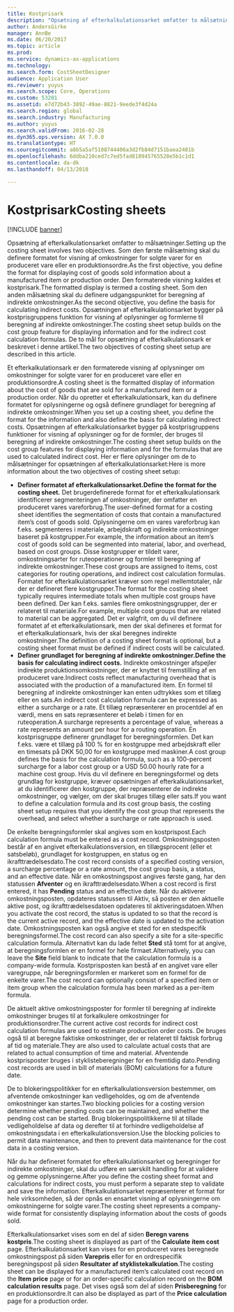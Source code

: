 ```yaml
---
title: Kostprisark
description: "Opsætning af efterkalkulationsarket omfatter to målsætninger. Som den første målsætning skal du definere formatet for visning af omkostninger for solgte varer for en produceret vare eller en produktionsordre. Den formaterede visning kaldes et kostprisark. Som den anden målsætning skal du definere udgangspunktet for beregning af indirekte omkostninger. Opsætningen af efterkalkulationsarket bygger på kostprisgruppens funktion for visning af oplysninger og formlerne til beregning af indirekte omkostninger. De to mål for opsætning af efterkalkulationsark er beskrevet i denne artikel."
author: AndersGirke
manager: AnnBe
ms.date: 06/20/2017
ms.topic: article
ms.prod: 
ms.service: dynamics-ax-applications
ms.technology: 
ms.search.form: CostSheetDesigner
audience: Application User
ms.reviewer: yuyus
ms.search.scope: Core, Operations
ms.custom: 53201
ms.assetid: e7d72b43-3892-49ae-8821-9eede3f4d24a
ms.search.region: global
ms.search.industry: Manufacturing
ms.author: yuyus
ms.search.validFrom: 2016-02-28
ms.dyn365.ops.version: AX 7.0.0
ms.translationtype: HT
ms.sourcegitcommit: a8b5a5af5108744406a3d2fb84d7151baea2481b
ms.openlocfilehash: 6ddba210ced7c7ed5fad818945765528e5b1c1d1
ms.contentlocale: da-dk
ms.lasthandoff: 04/13/2018

---
```


# <a name="costing-sheets"></a><span data-ttu-id="5d4db-108">Kostprisark</span><span class="sxs-lookup"><span data-stu-id="5d4db-108">Costing sheets</span></span>

[!INCLUDE [banner](../includes/banner.md)]

<span data-ttu-id="5d4db-109">Opsætning af efterkalkulationsarket omfatter to målsætninger.</span><span class="sxs-lookup"><span data-stu-id="5d4db-109">Setting up the costing sheet involves two objectives.</span></span> <span data-ttu-id="5d4db-110">Som den første målsætning skal du definere formatet for visning af omkostninger for solgte varer for en produceret vare eller en produktionsordre.</span><span class="sxs-lookup"><span data-stu-id="5d4db-110">As the first objective, you define the format for displaying cost of goods sold information about a manufactured item or production order.</span></span> <span data-ttu-id="5d4db-111">Den formaterede visning kaldes et kostprisark.</span><span class="sxs-lookup"><span data-stu-id="5d4db-111">The formatted display is termed a costing sheet.</span></span> <span data-ttu-id="5d4db-112">Som den anden målsætning skal du definere udgangspunktet for beregning af indirekte omkostninger.</span><span class="sxs-lookup"><span data-stu-id="5d4db-112">As the second objective, you define the basis for calculating indirect costs.</span></span> <span data-ttu-id="5d4db-113">Opsætningen af efterkalkulationsarket bygger på kostprisgruppens funktion for visning af oplysninger og formlerne til beregning af indirekte omkostninger.</span><span class="sxs-lookup"><span data-stu-id="5d4db-113">The costing sheet setup builds on the cost group feature for displaying information and for the indirect cost calculation formulas.</span></span> <span data-ttu-id="5d4db-114">De to mål for opsætning af efterkalkulationsark er beskrevet i denne artikel.</span><span class="sxs-lookup"><span data-stu-id="5d4db-114">The two objectives of costing sheet setup are described in this article.</span></span> 

<span data-ttu-id="5d4db-115">Et efterkalkulationsark er den formaterede visning af oplysninger om omkostninger for solgte varer for en produceret vare eller en produktionsordre.</span><span class="sxs-lookup"><span data-stu-id="5d4db-115">A costing sheet is the formatted display of information about the cost of goods that are sold for a manufactured item or a production order.</span></span> <span data-ttu-id="5d4db-116">Når du opretter et efterkalkulationsark, kan du definere formatet for oplysningerne og også definere grundlaget for beregning af indirekte omkostninger.</span><span class="sxs-lookup"><span data-stu-id="5d4db-116">When you set up a costing sheet, you define the format for the information and also define the basis for calculating indirect costs.</span></span> <span data-ttu-id="5d4db-117">Opsætningen af efterkalkulationsarket bygger på kostprisgruppens funktioner for visning af oplysninger og for de formler, der bruges til beregning af indirekte omkostninger.</span><span class="sxs-lookup"><span data-stu-id="5d4db-117">The costing sheet setup builds on the cost group features for displaying information and for the formulas that are used to calculated indirect cost.</span></span> <span data-ttu-id="5d4db-118">Her er flere oplysninger om de to målsætninger for opsætningen af efterkalkulationsarket:</span><span class="sxs-lookup"><span data-stu-id="5d4db-118">Here is more information about the two objectives of costing sheet setup:</span></span>
-   <span data-ttu-id="5d4db-119">**Definer formatet af efterkalkulationsarket.**</span><span class="sxs-lookup"><span data-stu-id="5d4db-119">**Define the format for the costing sheet.**</span></span> <span data-ttu-id="5d4db-120">Det brugerdefinerede format for et efterkalkulationsark identificerer segmenteringen af omkostninger, der omfatter en produceret vares vareforbrug.</span><span class="sxs-lookup"><span data-stu-id="5d4db-120">The user-defined format for a costing sheet identifies the segmentation of costs that contain a manufactured item’s cost of goods sold.</span></span> <span data-ttu-id="5d4db-121">Oplysningerne om en vares vareforbrug kan f.eks. segmenteres i materiale, arbejdskraft og indirekte omkostninger baseret på kostgrupper.</span><span class="sxs-lookup"><span data-stu-id="5d4db-121">For example, the information about an item’s cost of goods sold can be segmented into material, labor, and overhead, based on cost groups.</span></span> <span data-ttu-id="5d4db-122">Disse kostgrupper er tildelt varer, omkostningsarter for ruteoperationer og formler til beregning af indirekte omkostninger.</span><span class="sxs-lookup"><span data-stu-id="5d4db-122">These cost groups are assigned to items, cost categories for routing operations, and indirect cost calculation formulas.</span></span> <span data-ttu-id="5d4db-123">Formatet for efterkalkulationsarket kræver som regel mellemtotaler, når der er defineret flere kostgrupper.</span><span class="sxs-lookup"><span data-stu-id="5d4db-123">The format for the costing sheet typically requires intermediate totals when multiple cost groups have been defined.</span></span> <span data-ttu-id="5d4db-124">Der kan f.eks. samles flere omkostningsgrupper, der er relateret til materiale.</span><span class="sxs-lookup"><span data-stu-id="5d4db-124">For example, multiple cost groups that are related to material can be aggregated.</span></span> <span data-ttu-id="5d4db-125">Det er valgfrit, om du vil definere formatet af et efterkalkulationsark, men der skal defineres et format for et efterkalkulationsark, hvis der skal beregnes indirekte omkostninger.</span><span class="sxs-lookup"><span data-stu-id="5d4db-125">The definition of a costing sheet format is optional, but a costing sheet format must be defined if indirect costs will be calculated.</span></span>
-   <span data-ttu-id="5d4db-126">**Definer grundlaget for beregning af indirekte omkostninger.**</span><span class="sxs-lookup"><span data-stu-id="5d4db-126">**Define the basis for calculating indirect costs.**</span></span> <span data-ttu-id="5d4db-127">Indirekte omkostninger afspejler indirekte produktionsomkostninger, der er knyttet til fremstilling af en produceret vare.</span><span class="sxs-lookup"><span data-stu-id="5d4db-127">Indirect costs reflect manufacturing overhead that is associated with the production of a manufactured item.</span></span> <span data-ttu-id="5d4db-128">En formel til beregning af indirekte omkostninger kan enten udtrykkes som et tillæg eller en sats.</span><span class="sxs-lookup"><span data-stu-id="5d4db-128">An indirect cost calculation formula can be expressed as either a surcharge or a rate.</span></span> <span data-ttu-id="5d4db-129">Et tillæg repræsenterer en procentdel af en værdi, mens en sats repræsenterer et beløb i timen for en ruteoperation.</span><span class="sxs-lookup"><span data-stu-id="5d4db-129">A surcharge represents a percentage of value, whereas a rate represents an amount per hour for a routing operation.</span></span> <span data-ttu-id="5d4db-130">En kostprisgruppe definerer grundlaget for beregningsformlen. Det kan f.eks. være et tillæg på 100 % for en kostgruppe med arbejdskraft eller en timesats på DKK 50,00 for en kostgruppe med maskiner.</span><span class="sxs-lookup"><span data-stu-id="5d4db-130">A cost group defines the basis for the calculation formula, such as a 100-percent surcharge for a labor cost group or a USD 50.00 hourly rate for a machine cost group.</span></span> <span data-ttu-id="5d4db-131">Hvis du vil definere en beregningsformel og dets grundlag for kostgruppe, kræver opsætningen af efterkalkulationsarket, at du identificerer den kostgruppe, der repræsenterer de indirekte omkostninger, og vælger, om der skal bruges tillæg eller sats.</span><span class="sxs-lookup"><span data-stu-id="5d4db-131">If you want to define a calculation formula and its cost group basis, the costing sheet setup requires that you identify the cost group that represents the overhead, and select whether a surcharge or rate approach is used.</span></span>

<span data-ttu-id="5d4db-132">De enkelte beregningsformler skal angives som en kostprispost.</span><span class="sxs-lookup"><span data-stu-id="5d4db-132">Each calculation formula must be entered as a cost record.</span></span> <span data-ttu-id="5d4db-133">Omkostningsposten består af en angivet efterkalkulationsversion, en tillægsprocent (eller et satsbeløb), grundlaget for kostgruppen, en status og en ikrafttrædelsesdato.</span><span class="sxs-lookup"><span data-stu-id="5d4db-133">The cost record consists of a specified costing version, a surcharge percentage or a rate amount, the cost group basis, a status, and an effective date.</span></span> <span data-ttu-id="5d4db-134">Når en omkostningspost angives første gang, har den statussen **Afventer** og en ikrafttrædelsesdato.</span><span class="sxs-lookup"><span data-stu-id="5d4db-134">When a cost record is first entered, it has **Pending** status and an effective date.</span></span> <span data-ttu-id="5d4db-135">Når du aktiverer omkostningsposten, opdateres statussen til Aktiv, så posten er den aktuelle aktive post, og ikrafttrædelsesdatoen opdateres til aktiveringsdatoen.</span><span class="sxs-lookup"><span data-stu-id="5d4db-135">When you activate the cost record, the status is updated to so that the record is the current active record, and the effective date is updated to the activation date.</span></span> <span data-ttu-id="5d4db-136">Omkostningsposten kan også angive et sted for en stedspecifik beregningsformel.</span><span class="sxs-lookup"><span data-stu-id="5d4db-136">The cost record can also specify a site for a site-specific calculation formula.</span></span> <span data-ttu-id="5d4db-137">Alternativt kan du lade feltet **Sted** stå tomt for at angive, at beregningsformlen er en formel for hele firmaet.</span><span class="sxs-lookup"><span data-stu-id="5d4db-137">Alternatively, you can leave the **Site** field blank to indicate that the calculation formula is a company-wide formula.</span></span> <span data-ttu-id="5d4db-138">Kostprisposten kan bestå af en angivet vare eller varegruppe, når beregningsformlen er markeret som en formel for de enkelte varer.</span><span class="sxs-lookup"><span data-stu-id="5d4db-138">The cost record can optionally consist of a specified item or item group when the calculation formula has been marked as a per-item formula.</span></span> 

<span data-ttu-id="5d4db-139">De aktuelt aktive omkostningsposter for formler til beregning af indirekte omkostninger bruges til at forkalkulere omkostninger for produktionsordrer.</span><span class="sxs-lookup"><span data-stu-id="5d4db-139">The current active cost records for indirect cost calculation formulas are used to estimate production order costs.</span></span> <span data-ttu-id="5d4db-140">De bruges også til at beregne faktiske omkostninger, der er relateret til faktisk forbrug af tid og materiale.</span><span class="sxs-lookup"><span data-stu-id="5d4db-140">They are also used to calculate actual costs that are related to actual consumption of time and material.</span></span> <span data-ttu-id="5d4db-141">Afventende kostprisposter bruges i styklisteberegninger for en fremtidig dato.</span><span class="sxs-lookup"><span data-stu-id="5d4db-141">Pending cost records are used in bill of materials (BOM) calculations for a future date.</span></span> 

<span data-ttu-id="5d4db-142">De to blokeringspolitikker for en efterkalkulationsversion bestemmer, om afventende omkostninger kan vedligeholdes, og om de afventende omkostninger kan startes.</span><span class="sxs-lookup"><span data-stu-id="5d4db-142">Two blocking policies for a costing version determine whether pending costs can be maintained, and whether the pending cost can be started.</span></span> <span data-ttu-id="5d4db-143">Brug blokeringspolitikkerne til at tillade vedligeholdelse af data og derefter til at forhindre vedligeholdelse af omkostningsdata i en efterkalkulationsversion.</span><span class="sxs-lookup"><span data-stu-id="5d4db-143">Use the blocking policies to permit data maintenance, and then to prevent data maintenance for the cost data in a costing version.</span></span> 

<span data-ttu-id="5d4db-144">Når du har defineret formatet for efterkalkulationsarket og beregninger for indirekte omkostninger, skal du udføre en særskilt handling for at validere og gemme oplysningerne.</span><span class="sxs-lookup"><span data-stu-id="5d4db-144">After you define the costing sheet format and calculations for indirect costs, you must perform a separate step to validate and save the information.</span></span> <span data-ttu-id="5d4db-145">Efterkalkulationsarket repræsenterer et format for hele virksomheden, så der opnås en ensartet visning af oplysningerne om omkostningerne for solgte varer.</span><span class="sxs-lookup"><span data-stu-id="5d4db-145">The costing sheet represents a company-wide format for consistently displaying information about the costs of goods sold.</span></span> 

<span data-ttu-id="5d4db-146">Efterkalkulationsarket vises som en del af siden **Beregn varens kostpris**.</span><span class="sxs-lookup"><span data-stu-id="5d4db-146">The costing sheet is displayed as part of the **Calculate item cost** page.</span></span> <span data-ttu-id="5d4db-147">Efterkalkulationsarket kan vises for en produceret vares beregnede omkostningspost på siden **Varepris** eller for en ordrespecifik beregningspost på siden **Resultater af styklistekalkulation**.</span><span class="sxs-lookup"><span data-stu-id="5d4db-147">The costing sheet can be displayed for a manufactured item’s calculated cost record on the **Item price** page or for an order-specific calculation record on the **BOM calculation results** page.</span></span> <span data-ttu-id="5d4db-148">Det vises også som del af siden **Prisberegning** for en produktionsordre.</span><span class="sxs-lookup"><span data-stu-id="5d4db-148">It can also be displayed as part of the **Price calculation** page for a production order.</span></span>






